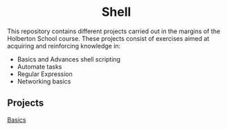 <h1 align="center">Shell</h1>
<p>This repository contains different projects carried out in the margins of the Holberton School course. These projects consist of exercises aimed at acquiring and reinforcing knowledge in:</p>
<ul>
<li>Basics and Advances shell scripting</li>
<li>Automate tasks</li>
<li>Regular Expression</li>
<li>Networking basics</li>
</ul>
<h2>Projects</h2>

[Basics](holbertonschool-shell/basics/)

